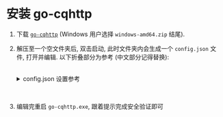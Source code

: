 # 安装 go-cqhttp

1. 下载 [`go-cqhttp`](https://github.com/Mrs4s/go-cqhttp/releases/latest ) (Windows 用户选择 `windows-amd64.zip` 结尾).
  
2. 解压至一个空文件夹后, 双击启动, 此时文件夹内会生成一个 `config.json` 文件, 打开并编辑. 
以下折叠部分为参考 (中文部分记得替换): 
  
	</br>
  
	<details>
	<summary>config.json 设置参考</summary>
  
	```json
	{
		"uin": 机器人QQ号,
		"password": "QQ密码",
		"encrypt_password": false,
		"password_encrypted": "",
		"enable_db": true,
		"access_token": "",
		"relogin": {
			"enabled": true,
			"relogin_delay": 3,
			"max_relogin_times": 0
		},
		"_rate_limit": {
			"enabled": false,
			"frequency": 1,
			"bucket_size": 1
		},
		"ignore_invalid_cqcode": false,
		"force_fragmented": false,
		"heartbeat_interval": 0,
		"http_config": {
			"enabled": false,
			"host": "0.0.0.0",
			"port": 5700,
			"timeout": 0,
			"post_urls": {}
		},
		"ws_config": {
			"enabled": false,
			"host": "0.0.0.0",
			"port": 6700
		},
		"ws_reverse_servers": [
			{
				"enabled": true,
				"reverse_url": "ws://127.0.0.1:8080/cqhttp/ws",
				"reverse_api_url": "",
				"reverse_event_url": "",
				"reverse_reconnect_interval": 3000
			}
		],
		"post_message_format": "string",
		"debug": false,
		"log_level": "",
		"web_ui": {
			"enabled": false,
			"host": "127.0.0.1",
			"web_ui_port": 9999,
			"web_input": false
		}
	}
	```
	</details>
  
</br>
  
3. 编辑完重启 `go-cqhttp.exe`, 跟着提示完成安全验证即可